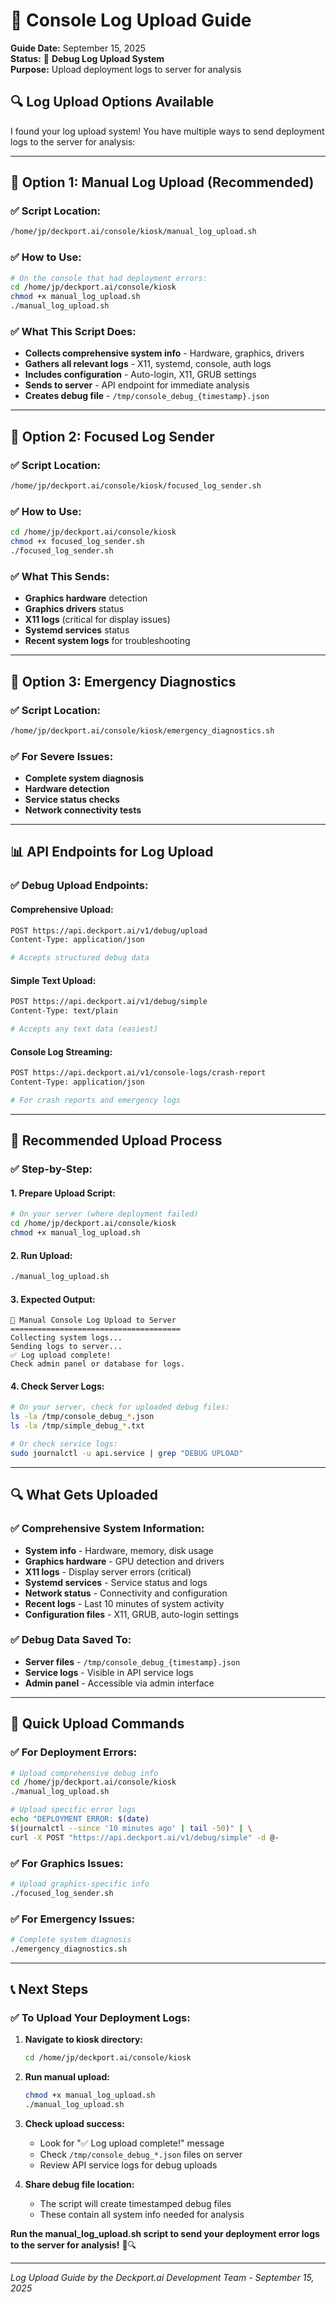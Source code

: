 # 📡 Console Log Upload Guide

**Guide Date:** September 15, 2025  
**Status:** 🎯 **Debug Log Upload System**  
**Purpose:** Upload deployment logs to server for analysis

## 🔍 **Log Upload Options Available**

I found your log upload system! You have multiple ways to send deployment logs to the server for analysis:

---

## 🚀 **Option 1: Manual Log Upload (Recommended)**

### **✅ Script Location:**
```bash
/home/jp/deckport.ai/console/kiosk/manual_log_upload.sh
```

### **✅ How to Use:**
```bash
# On the console that had deployment errors:
cd /home/jp/deckport.ai/console/kiosk
chmod +x manual_log_upload.sh
./manual_log_upload.sh
```

### **✅ What This Script Does:**
- **Collects comprehensive system info** - Hardware, graphics, drivers
- **Gathers all relevant logs** - X11, systemd, console, auth logs
- **Includes configuration** - Auto-login, X11, GRUB settings
- **Sends to server** - API endpoint for immediate analysis
- **Creates debug file** - `/tmp/console_debug_{timestamp}.json`

---

## 📡 **Option 2: Focused Log Sender**

### **✅ Script Location:**
```bash
/home/jp/deckport.ai/console/kiosk/focused_log_sender.sh
```

### **✅ How to Use:**
```bash
cd /home/jp/deckport.ai/console/kiosk
chmod +x focused_log_sender.sh
./focused_log_sender.sh
```

### **✅ What This Sends:**
- **Graphics hardware** detection
- **Graphics drivers** status
- **X11 logs** (critical for display issues)
- **Systemd services** status
- **Recent system logs** for troubleshooting

---

## 🔧 **Option 3: Emergency Diagnostics**

### **✅ Script Location:**
```bash
/home/jp/deckport.ai/console/kiosk/emergency_diagnostics.sh
```

### **✅ For Severe Issues:**
- **Complete system diagnosis**
- **Hardware detection**
- **Service status checks**
- **Network connectivity tests**

---

## 📊 **API Endpoints for Log Upload**

### **✅ Debug Upload Endpoints:**

#### **Comprehensive Upload:**
```bash
POST https://api.deckport.ai/v1/debug/upload
Content-Type: application/json

# Accepts structured debug data
```

#### **Simple Text Upload:**
```bash
POST https://api.deckport.ai/v1/debug/simple
Content-Type: text/plain

# Accepts any text data (easiest)
```

#### **Console Log Streaming:**
```bash
POST https://api.deckport.ai/v1/console-logs/crash-report
Content-Type: application/json

# For crash reports and emergency logs
```

---

## 🎯 **Recommended Upload Process**

### **✅ Step-by-Step:**

#### **1. Prepare Upload Script:**
```bash
# On your server (where deployment failed)
cd /home/jp/deckport.ai/console/kiosk
chmod +x manual_log_upload.sh
```

#### **2. Run Upload:**
```bash
./manual_log_upload.sh
```

#### **3. Expected Output:**
```
📡 Manual Console Log Upload to Server
======================================
Collecting system logs...
Sending logs to server...
✅ Log upload complete!
Check admin panel or database for logs.
```

#### **4. Check Server Logs:**
```bash
# On your server, check for uploaded debug files:
ls -la /tmp/console_debug_*.json
ls -la /tmp/simple_debug_*.txt

# Or check service logs:
sudo journalctl -u api.service | grep "DEBUG UPLOAD"
```

---

## 🔍 **What Gets Uploaded**

### **✅ Comprehensive System Information:**
- **System info** - Hardware, memory, disk usage
- **Graphics hardware** - GPU detection and drivers
- **X11 logs** - Display server errors (critical)
- **Systemd services** - Service status and logs
- **Network status** - Connectivity and configuration
- **Recent logs** - Last 10 minutes of system activity
- **Configuration files** - X11, GRUB, auto-login settings

### **✅ Debug Data Saved To:**
- **Server files** - `/tmp/console_debug_{timestamp}.json`
- **Service logs** - Visible in API service logs
- **Admin panel** - Accessible via admin interface

---

## 🚀 **Quick Upload Commands**

### **✅ For Deployment Errors:**
```bash
# Upload comprehensive debug info
cd /home/jp/deckport.ai/console/kiosk
./manual_log_upload.sh

# Upload specific error logs
echo "DEPLOYMENT ERROR: $(date)
$(journalctl --since '10 minutes ago' | tail -50)" | \
curl -X POST "https://api.deckport.ai/v1/debug/simple" -d @-
```

### **✅ For Graphics Issues:**
```bash
# Upload graphics-specific info
./focused_log_sender.sh
```

### **✅ For Emergency Issues:**
```bash
# Complete system diagnosis
./emergency_diagnostics.sh
```

---

## 📞 **Next Steps**

### **✅ To Upload Your Deployment Logs:**
1. **Navigate to kiosk directory:**
   ```bash
   cd /home/jp/deckport.ai/console/kiosk
   ```

2. **Run manual upload:**
   ```bash
   chmod +x manual_log_upload.sh
   ./manual_log_upload.sh
   ```

3. **Check upload success:**
   - Look for "✅ Log upload complete!" message
   - Check `/tmp/console_debug_*.json` files on server
   - Review API service logs for debug uploads

4. **Share debug file location:**
   - The script will create timestamped debug files
   - These contain all system info needed for analysis

**Run the manual_log_upload.sh script to send your deployment error logs to the server for analysis!** 📡🔍

---

*Log Upload Guide by the Deckport.ai Development Team - September 15, 2025*
